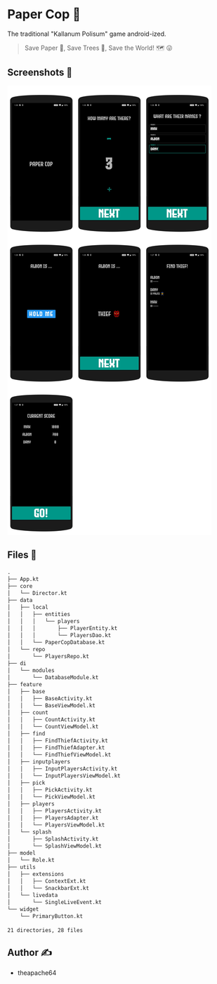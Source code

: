 # Paper Cop 👮

The traditional "Kallanum Polisum" game android-ized.

> Save Paper 📖, Save Trees 🌲, Save the World! 🗺️ 😜

## Screenshots 📱

![](montage.png)

## Files 📁

```
.
├── App.kt
├── core
│   └── Director.kt
├── data
│   ├── local
│   │   ├── entities
│   │   │   └── players
│   │   │       ├── PlayerEntity.kt
│   │   │       └── PlayersDao.kt
│   │   └── PaperCopDatabase.kt
│   └── repo
│       └── PlayersRepo.kt
├── di
│   └── modules
│       └── DatabaseModule.kt
├── feature
│   ├── base
│   │   ├── BaseActivity.kt
│   │   └── BaseViewModel.kt
│   ├── count
│   │   ├── CountActivity.kt
│   │   └── CountViewModel.kt
│   ├── find
│   │   ├── FindThiefActivity.kt
│   │   ├── FindThiefAdapter.kt
│   │   └── FindThiefViewModel.kt
│   ├── inputplayers
│   │   ├── InputPlayersActivity.kt
│   │   └── InputPlayersViewModel.kt
│   ├── pick
│   │   ├── PickActivity.kt
│   │   └── PickViewModel.kt
│   ├── players
│   │   ├── PlayersActivity.kt
│   │   ├── PlayersAdapter.kt
│   │   └── PlayersViewModel.kt
│   └── splash
│       ├── SplashActivity.kt
│       └── SplashViewModel.kt
├── model
│   └── Role.kt
├── utils
│   ├── extensions
│   │   ├── ContextExt.kt
│   │   └── SnackbarExt.kt
│   └── livedata
│       └── SingleLiveEvent.kt
└── widget
    └── PrimaryButton.kt

21 directories, 28 files
```

## Author ✍️

- theapache64